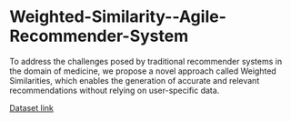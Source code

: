 # Weighted-Similarity--Agile-Recommender-System
To address the challenges posed by traditional recommender systems in the domain of medicine, we propose a novel approach called Weighted Similarities, which enables the generation of accurate and relevant recommendations without relying on user-specific data.

[Dataset link](https://www.kaggle.com/datasets/shudhanshusingh/az-medicine-dataset-of-india)
